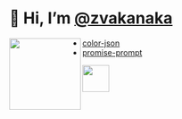 # 👋 Hi, I’m [@zvakanaka](https://zvakanaka.github.io)
<p><a href="https://npmjs.com/~zvakanaka"><img align="left" src="https://raw.githubusercontent.com/npm/logos/master/npm%20logo/classic/npm-2009.svg" width="128"/></a></p>

- [color-json](https://www.npmjs.com/package/color-json)
- [promise-prompt](https://www.npmjs.com/package/promise-prompt)

[<img src="https://avatars.githubusercontent.com/u/1545643?s=200&v=4" width="48" />](https://codepen.io/zvakanaka)
